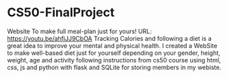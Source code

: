 # CS50-FinalProject
Website To make full meal-plan just for yours!
URL:
https://youtu.be/ahfiJJ9CbOA
Tracking Calories and following a diet is a great idea to improve your mental and physical health.
I created a WebSite to make well-based diet just for yourself depending on your gender, height, weight, age and activity following instructions from cs50 course using html, css, js and python with flask and SQLite for storing members in my webiste.
